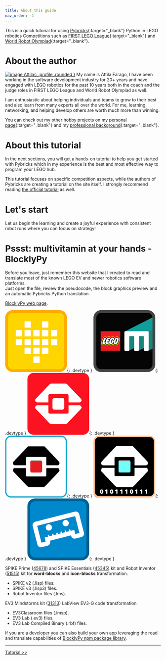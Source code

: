 ```yaml
---
title: About this guide
nav_order: -1
---
```


This is a quick tutorial for using [Pybricks](https://pybricks.com){:target="\_blank"} Python in LEGO robotics Competitions such as [FIRST LEGO League](https://www.firstlegoleague.org){:target="\_blank"} and [World Robot Olympiad](https://wro-association.org){:target="\_blank"}.

# About the author

[![image Attila](assets/profile_attila.jpg){: .profile .rounded }](https://attilafarago.hu)
My name is Attila Farago, I have been working in the software development industry for 20+ years and have engaged with LEGO robotics for the past 10 years both in the coach and the judge roles in FIRST LEGO League and World Robot Olympiad as well.

I am enthusiastic about helping individuals and teams to grow to their best and also learn from many experts all over the world. For me, learning, networking, and helping develop others are worth much more than winning.

You can check out my other hobby projects on my [personal page](https://attilafarago.hu){:target="\_blank"} and my [professional background](https://www.linkedin.com/in/afarago){:target="\_blank"}.

# About this tutorial

In the next sections, you will get a hands-on tutorial to help you get started with Pybricks which in my experience is the best and most effective way to program your LEGO hub.

This tutorial focuses on specific competition aspects, while the authors of Pybricks are creating a tutorial on the site itself. I strongly recommend reading [the official tutorial](https://pybricks.com/learn) as well.

# Let's start

Let us begin the learning and create a joyful experience with consistent robot runs where you can focus on strategy!

# Pssst: multivitamin at your hands - BlocklyPy

Before you leave, just remember this website that I created to read and translate most of the known LEGO EV and newer robotics software platforms.  
Just open the file, review the pseudocode, the block graphics preview and an automatic Pybricks Python translation.

[BlocklyPy web page](http://blpy.attilafarago.hu).

![image LEGO SPIKE](assets/devtypes/devtype_spike.png){: .devtype }
![image LEGO Robot Inventor](assets/devtypes/devtype_robotinventor.png){: .devtype }
![image LEGO EV3 Classroom'](assets/devtypes/devtype_ev3classroom.png){: .devtype }
![image LEGO EV3 Lab](assets/devtypes/devtype_ev3g.png){: .devtype }
![image LEGO EV3 Lab Binary](assets/devtypes/devtype_ev3b.png){: .devtype }
![image Pybricks](assets/devtypes/devtype_pybricks.png){: .devtype }

SPIKE Prime ([45678](https://www.lego.com/en-us/product/lego-education-spike-prime-set-45678)) and SPIKE Essentials ([45345](https://www.lego.com/en-us/product/lego-education-spike-essential-set-45345)) kit and Robot Inventor ([51515](https://www.lego.com/en-us/product/robot-inventor-51515)) kit for **word-blocks** and **icon-blocks** transformation.

-   SPIKE v2 (.llsp) files.
-   SPIKE v3 (.llsp3) files.
-   Robot Inventor files (.lms).

EV3 Mindstorms kit ([31313](https://www.lego.com/en-us/product/lego-mindstorms-ev3-31313)) LabView EV3-G code transformation.

-   EV3Classroom files (.lmsp).
-   EV3 Lab (.ev3) files.
-   EV3 Lab Compiled Binary (.rbf) files.

If you are a developer you can also build your own app leveraging the read and translate capabilities of
[BlocklyPy npm package library](https://www.npmjs.com/package/blocklypy).

---

[Tutorial >>](tutorial/0_intro.md)
